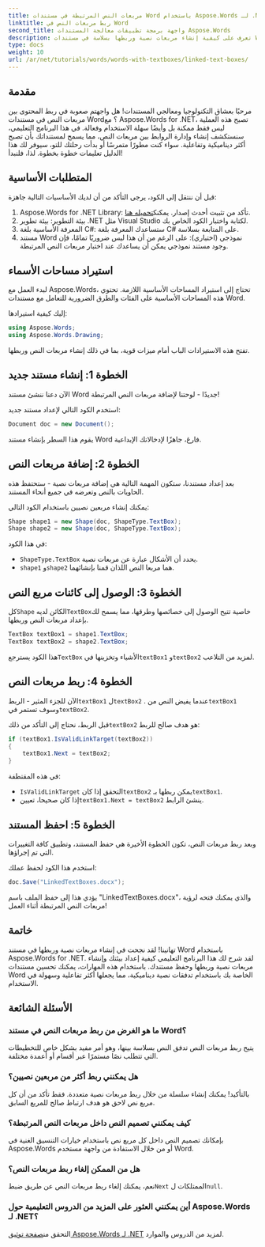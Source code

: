 ```yaml
---
title: مربعات النص المرتبطة في مستندات Word باستخدام Aspose.Words لـ .NET
linktitle: ربط مربعات النص في Word
second_title: واجهة برمجة تطبيقات معالجة المستندات Aspose.Words
description: تعرف على كيفية إنشاء مربعات نصية وربطها بسلاسة في مستندات Word باستخدام Aspose.Words for .NET. اتبع دليلنا التفصيلي لتدفق المحتوى بسهولة والحصول على نتائج احترافية.
type: docs
weight: 10
url: /ar/net/tutorials/words/words-with-textboxes/linked-text-boxes/
---
```

## مقدمة

مرحبًا بعشاق التكنولوجيا ومعالجي المستندات! هل واجهتم صعوبة في ربط المحتوى بين مربعات النص في مستندات Word؟ مع Aspose.Words for .NET، تصبح هذه العملية ليس فقط ممكنة بل وأيضًا سهلة الاستخدام وفعالة. في هذا البرنامج التعليمي، سنستكشف إنشاء وإدارة الروابط بين مربعات النص، مما يسمح لمستنداتك بأن تصبح أكثر ديناميكية وتفاعلية. سواء كنت مطورًا متمرسًا أو بدأت رحلتك للتو، سيوفر لك هذا الدليل تعليمات خطوة بخطوة. لذا، فلنبدأ!

## المتطلبات الأساسية

قبل أن ننتقل إلى الكود، يرجى التأكد من أن لديك الأساسيات التالية جاهزة:

1.  Aspose.Words for .NET Library: تأكد من تثبيت أحدث إصدار. يمكنك[تحميله هنا](https://releases.aspose.com/words/net/).
2. بيئة التطوير: بيئة تطوير .NET مثل Visual Studio لكتابة واختبار الكود الخاص بك.
3. المعرفة الأساسية بلغة C#: ستساعدك المعرفة بلغة C# على المتابعة بسلاسة.
4. مستند Word نموذجي (اختياري): على الرغم من أن هذا ليس ضروريًا تمامًا، فإن وجود مستند نموذجي يمكن أن يساعدك عند اختبار مربعات النص المرتبطة.

## استيراد مساحات الأسماء

لبدء العمل مع Aspose.Words، تحتاج إلى استيراد المساحات الأساسية اللازمة. تحتوي هذه المساحات الأساسية على الفئات والطرق الضرورية للتعامل مع مستندات Word.

إليك كيفية استيرادها:

```csharp
using Aspose.Words;
using Aspose.Words.Drawing;
```

تفتح هذه الاستيرادات الباب أمام ميزات قوية، بما في ذلك إنشاء مربعات النص وربطها.

## الخطوة 1: إنشاء مستند جديد

الآن دعنا ننشئ مستند Word جديدًا - لوحتنا لإضافة مربعات النص المرتبطة!

استخدم الكود التالي لإعداد مستند جديد:

```csharp
Document doc = new Document();
```

يقوم هذا السطر بإنشاء مستند Word فارغ، جاهزًا لإدخالاتك الإبداعية.

## الخطوة 2: إضافة مربعات النص

بعد إعداد مستندنا، ستكون المهمة التالية هي إضافة مربعات نصية - ستحتفظ هذه الحاويات بالنص وتعرضه في جميع أنحاء المستند.

يمكنك إنشاء مربعين نصيين باستخدام الكود التالي:

```csharp
Shape shape1 = new Shape(doc, ShapeType.TextBox);
Shape shape2 = new Shape(doc, ShapeType.TextBox);
```

في هذا الكود:
- `ShapeType.TextBox` يحدد أن الأشكال عبارة عن مربعات نصية.
- `shape1` و`shape2` هما مربعا النص اللذان قمنا بإنشائهما.

## الخطوة 3: الوصول إلى كائنات مربع النص

 كل`Shape` الكائن لديه`TextBox`خاصية تتيح الوصول إلى خصائصها وطرقها، مما يسمح لك بإعداد مربعات النص وربطها.

```csharp
TextBox textBox1 = shape1.TextBox;
TextBox textBox2 = shape2.TextBox;
```

 هذا الكود يسترجع`TextBox` الأشياء وتخزينها في`textBox1` و`textBox2` لمزيد من التلاعب.

## الخطوة 4: ربط مربعات النص

 الآن للجزء المثير - الربط`textBox1` ل`textBox2` . عندما يفيض النص من`textBox1` وسوف تستمر في`textBox2`.

 قبل الربط، نحتاج إلى التأكد من ذلك`textBox2` هو هدف صالح للربط:

```csharp
if (textBox1.IsValidLinkTarget(textBox2))
{
    textBox1.Next = textBox2;
}
```

في هذه المقتطفة:
- `IsValidLinkTarget` التحقق إذا كان`textBox2` يمكن ربطها بـ`textBox1`.
-  إذا كان صحيحا، تعيين`textBox1.Next = textBox2` ينشئ الرابط.

## الخطوة 5: احفظ المستند

وبعد ربط مربعات النص، تكون الخطوة الأخيرة هي حفظ المستند، وتطبيق كافة التغييرات التي تم إجراؤها.

استخدم هذا الكود لحفظ عملك:

```csharp
doc.Save("LinkedTextBoxes.docx");
```

يؤدي هذا إلى حفظ الملف باسم "LinkedTextBoxes.docx"، والذي يمكنك فتحه لرؤية مربعات النص المرتبطة أثناء العمل!

## خاتمة

تهانينا! لقد نجحت في إنشاء مربعات نصية وربطها في مستند Word باستخدام Aspose.Words for .NET. لقد شرح لك هذا البرنامج التعليمي كيفية إعداد بيئتك وإنشاء مربعات نصية وربطها وحفظ مستندك. باستخدام هذه المهارات، يمكنك تحسين مستندات Word الخاصة بك باستخدام تدفقات نصية ديناميكية، مما يجعلها أكثر تفاعلية وسهولة في الاستخدام.

## الأسئلة الشائعة

### ما هو الغرض من ربط مربعات النص في مستند Word؟  
يتيح ربط مربعات النص تدفق النص بسلاسة بينها، وهو أمر مفيد بشكل خاص للتخطيطات التي تتطلب نصًا مستمرًا عبر أقسام أو أعمدة مختلفة.

### هل يمكنني ربط أكثر من مربعين نصيين؟  
بالتأكيد! يمكنك إنشاء سلسلة من خلال ربط مربعات نصية متعددة. فقط تأكد من أن كل مربع نص لاحق هو هدف ارتباط صالح للمربع السابق.

### كيف يمكنني تصميم النص داخل مربعات النص المرتبطة؟  
بإمكانك تصميم النص داخل كل مربع نص باستخدام خيارات التنسيق الغنية في Aspose.Words أو من خلال الاستفادة من واجهة مستخدم Word.

### هل من الممكن إلغاء ربط مربعات النص؟  
 نعم، يمكنك إلغاء ربط مربعات النص عن طريق ضبط`Next` الممتلكات ل`null`.

### أين يمكنني العثور على المزيد من الدروس التعليمية حول Aspose.Words لـ .NET؟  
 التحقق من[صفحة توثيق Aspose.Words لـ .NET](https://reference.aspose.com/words/net/) لمزيد من الدروس والموارد.